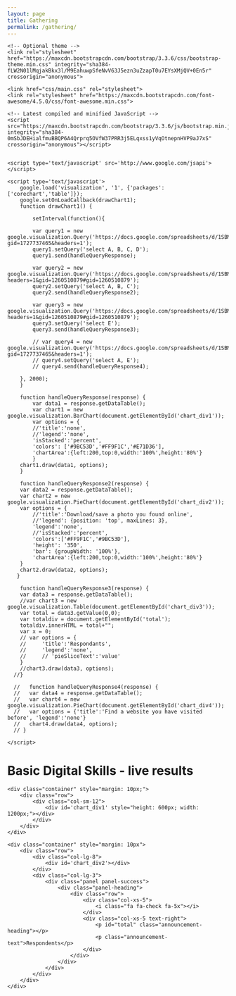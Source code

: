 ```yaml
---
layout: page
title: Gathering
permalink: /gathering/
---
```

<html>
<head>
    <title>The Gathering Page</title>
    <!-- Latest compiled and minified CSS -->
    <link rel="stylesheet" href="https://maxcdn.bootstrapcdn.com/bootstrap/3.3.6/css/bootstrap.min.css" integrity="sha384-1q8mTJOASx8j1Au+a5WDVnPi2lkFfwwEAa8hDDdjZlpLegxhjVME1fgjWPGmkzs7" crossorigin="anonymous">

    <!-- Optional theme -->
    <link rel="stylesheet" href="https://maxcdn.bootstrapcdn.com/bootstrap/3.3.6/css/bootstrap-theme.min.css" integrity="sha384-fLW2N01lMqjakBkx3l/M9EahuwpSfeNvV63J5ezn3uZzapT0u7EYsXMjQV+0En5r" crossorigin="anonymous">

    <link href="css/main.css" rel="stylesheet">
    <link rel="stylesheet" href="https://maxcdn.bootstrapcdn.com/font-awesome/4.5.0/css/font-awesome.min.css">

    <!-- Latest compiled and minified JavaScript -->
    <script src="https://maxcdn.bootstrapcdn.com/bootstrap/3.3.6/js/bootstrap.min.js" integrity="sha384-0mSbJDEHialfmuBBQP6A4Qrprq5OVfW37PRR3j5ELqxss1yVqOtnepnHVP9aJ7xS" crossorigin="anonymous"></script>


    <script type='text/javascript' src='http://www.google.com/jsapi'></script>

    <script type='text/javascript'>
        google.load('visualization', '1', {'packages':['corechart','table']});
        google.setOnLoadCallback(drawChart1);
        function drawChart1() {

            setInterval(function(){ 

            var query1 = new google.visualization.Query('https://docs.google.com/spreadsheets/d/1SBMunDPjhCspmjLzQSKx0wyFeDTDWLcSzffKtAWvZ_0/gviz/tq?gid=1727737465&headers=1');
            query1.setQuery('select A, B, C, D');
            query1.send(handleQueryResponse);

            var query2 = new google.visualization.Query('https://docs.google.com/spreadsheets/d/1SBMunDPjhCspmjLzQSKx0wyFeDTDWLcSzffKtAWvZ_0/gviz/tq?headers=1&gid=1260510879#gid=1260510879');
            query2.setQuery('select A, B, C');
            query2.send(handleQueryResponse2);

            var query3 = new google.visualization.Query('https://docs.google.com/spreadsheets/d/1SBMunDPjhCspmjLzQSKx0wyFeDTDWLcSzffKtAWvZ_0/gviz/tq?headers=1&gid=1260510879#gid=1260510879');
            query3.setQuery('select E');
            query3.send(handleQueryResponse3);

            // var query4 = new google.visualization.Query('https://docs.google.com/spreadsheets/d/1SBMunDPjhCspmjLzQSKx0wyFeDTDWLcSzffKtAWvZ_0/gviz/tq?gid=1727737465&headers=1');
            // query4.setQuery('select A, E');
            // query4.send(handleQueryResponse4);

        }, 2000);
        }

        function handleQueryResponse(response) {         
            var data1 = response.getDataTable();         
            var chart1 = new google.visualization.BarChart(document.getElementById('chart_div1'));
            var options = {             
            //'title':'none',              
            //'legend':'none',
            'isStacked':'percent',              
            'colors': ['#9BC53D','#FF9F1C','#E71D36'],             
            'chartArea':{left:200,top:0,width:'100%',height:'80%'}         
            }
        chart1.draw(data1, options);       
        }

        function handleQueryResponse2(response) {
        var data2 = response.getDataTable();
        var chart2 = new google.visualization.PieChart(document.getElementById('chart_div2'));
        var options = {
            //'title':'Download/save a photo you found online', 
            //'legend': {position: 'top', maxLines: 3},
            'legend':'none', 
            //'isStacked':'percent',
            'colors':['#FF9F1C','#9BC53D'],
            'height': '350',
            'bar': {groupWidth: '100%'},
            'chartArea':{left:200,top:0,width:'100%',height:'80%'}
        }
        chart2.draw(data2, options);
       }

        function handleQueryResponse3(response) {
        var data3 = response.getDataTable();
        //var chart3 = new google.visualization.Table(document.getElementById('chart_div3'));
        var total = data3.getValue(0,0);
        var totaldiv = document.getElementById('total');
        totaldiv.innerHTML = total+"";
        var x = 0;
        // var options = {
        //     'title':'Respondants', 
        //     'legend':'none',
        //     // 'pieSliceText':'value'
        }
        //chart3.draw(data3, options);
      //}

      //   function handleQueryResponse4(response) {
      //   var data4 = response.getDataTable();
      //   var chart4 = new google.visualization.PieChart(document.getElementById('chart_div4'));
      //   var options = {'title':'Find a website you have visited before', 'legend':'none'}
      //   chart4.draw(data4, options);
      // }

    </script>
</head>

<body>
    <h1 class="text-center">Basic Digital Skills - live results</h1>

    <div class="container" style="margin: 10px;">
        <div class="row">
            <div class="col-sm-12">
                <div id='chart_div1' style="height: 600px; width: 1200px;"></div>
            </div>
        </div>
    </div>

    <div class="container" style="margin: 10px">
        <div class="row">
            <div class="col-lg-8">
                <div id='chart_div2'></div>
            </div>
            <div class="col-lg-3">
                <div class="panel panel-success">
                    <div class="panel-heading">
                        <div class="row">
                            <div class="col-xs-5">
                                <i class="fa fa-check fa-5x"></i>
                            </div>
                            <div class="col-xs-5 text-right">
                                <p id="total" class="announcement-heading"></p>
                                <p class="announcement-text">Respondents</p>
                            </div>
                        </div>
                    </div>
                </div>
            </div>
        </div>
    </div>
</body>
</html>